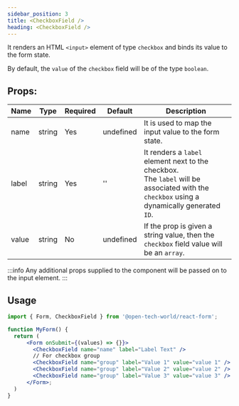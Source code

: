 ```yaml
---
sidebar_position: 3
title: <CheckboxField />
heading: <CheckboxField />
---
```


It renders an HTML `<input>` element of type `checkbox` and binds its value to the form state.

By default, the `value` of the `checkbox` field will be of the type `boolean`.

## Props:

| Name  | Type   | Required | Default   | Description                                                                                                                                     |
| ----- | ------ | -------- | --------- | ----------------------------------------------------------------------------------------------------------------------------------------------- |
| name  | string | Yes      | undefined | It is used to map the input value to the form state.                                                                                            |
| label | string | Yes      | ''        | It renders a `label` element next to the checkbox. <br />The `label` will be associated with the `checkbox` using a dynamically generated `ID`. |
| value | string | No       | undefined | If the prop is given a string value, then the `checkbox` field value will be an `array`.                                                        |

:::info
Any additional props supplied to the component will be passed on to the input element.
:::

## Usage

```jsx
import { Form, CheckboxField } from '@open-tech-world/react-form';

function MyForm() {
  return (
      <Form onSubmit={(values) => {}}>
        <CheckboxField name="name" label="Label Text" />
        // For checkbox group
        <CheckboxField name="group" label="Value 1" value="value 1" />
        <CheckboxField name="group" label="Value 2" value="value 2" />
        <CheckboxField name="group" label="Value 3" value="value 3" />
      </Form>;
  )
}
```
